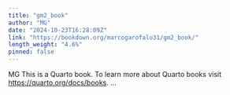 ```yaml
---
title: "gm2_book"
author: "MG"
date: "2024-10-23T16:28:09Z"
link: "https://bookdown.org/marcogarofalo31/gm2_book/"
length_weight: "4.6%"
pinned: false
---
```


MG This is a Quarto book. To learn more about Quarto books visit https://quarto.org/docs/books. ...
